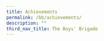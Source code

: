 ```yaml
---
title: Achievements
permalink: /bb/achievements/
description: ""
third_nav_title: The Boys' Brigade
---
```

